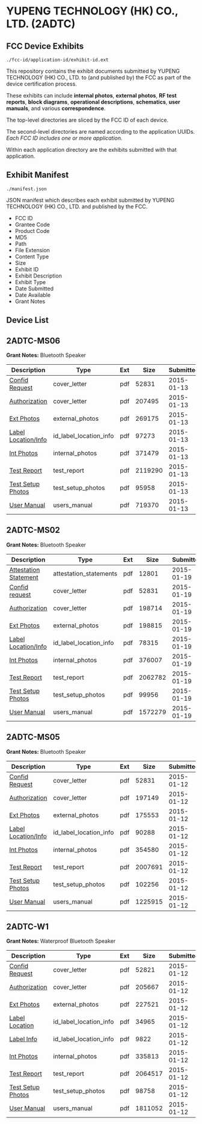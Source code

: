 # YUPENG TECHNOLOGY (HK) CO., LTD. (2ADTC)
## FCC Device Exhibits

```
./fcc-id/application-id/exhibit-id.ext
```

This repository contains the exhibit documents submitted by YUPENG TECHNOLOGY (HK) CO., LTD. to (and published by) the FCC as part of the device certification process.

These exhibits can include **internal photos**, **external photos**, **RF test reports**, **block diagrams**, **operational descriptions**, **schematics**, **user manuals**, and various **correspondence**.

The top-level directories are sliced by the FCC ID of each device.

The second-level directories are named according to the application UUIDs. *Each FCC ID includes one or more application.*

Within each application directory are the exhibits submitted with that application. 

## Exhibit Manifest

```
./manifest.json
```

JSON manifest which describes each exhibit submitted by YUPENG TECHNOLOGY (HK) CO., LTD. and published by the FCC.

- FCC ID
- Grantee Code
- Product Code
- MD5
- Path
- File Extension
- Content Type
- Size
- Exhibit ID
- Exhibit Description
- Exhibit Type
- Date Submitted
- Date Available
- Grant Notes

## Device List
## 2ADTC-MS06
**Grant Notes:** Bluetooth Speaker

| Description | Type | Ext | Size | Submitted | Available |
| ----------- | ---- | --- | ---- | --------- | --------- |
| [Confid Request](2ADTC-MS06/56f2c20d59e555134ec490639d01ef6a/2498234.pdf) | cover_letter | pdf | 52831 | 2015-01-13 | 2015-01-13 |
| [Authorization](2ADTC-MS06/56f2c20d59e555134ec490639d01ef6a/2498235.pdf) | cover_letter | pdf | 207495 | 2015-01-13 | 2015-01-13 |
| [Ext Photos](2ADTC-MS06/56f2c20d59e555134ec490639d01ef6a/2498236.pdf) | external_photos | pdf | 269175 | 2015-01-13 | 2015-01-13 |
| [Label Location/Info](2ADTC-MS06/56f2c20d59e555134ec490639d01ef6a/2498238.pdf) | id_label_location_info | pdf | 97273 | 2015-01-13 | 2015-01-13 |
| [Int Photos](2ADTC-MS06/56f2c20d59e555134ec490639d01ef6a/2498237.pdf) | internal_photos | pdf | 371479 | 2015-01-13 | 2015-01-13 |
| [Test Report](2ADTC-MS06/56f2c20d59e555134ec490639d01ef6a/2498241.pdf) | test_report | pdf | 2119290 | 2015-01-13 | 2015-01-13 |
| [Test Setup Photos](2ADTC-MS06/56f2c20d59e555134ec490639d01ef6a/2498239.pdf) | test_setup_photos | pdf | 95958 | 2015-01-13 | 2015-01-13 |
| [User Manual](2ADTC-MS06/56f2c20d59e555134ec490639d01ef6a/2498240.pdf) | users_manual | pdf | 719370 | 2015-01-13 | 2015-01-13 |
## 2ADTC-MS02
**Grant Notes:** Bluetooth Speaker

| Description | Type | Ext | Size | Submitted | Available |
| ----------- | ---- | --- | ---- | --------- | --------- |
| [Attestation Statement](2ADTC-MS02/b0befba43784c6f8fb6c1c470225bdba/2506641.pdf) | attestation_statements | pdf | 12801 | 2015-01-19 | 2015-01-19 |
| [Confid request](2ADTC-MS02/b0befba43784c6f8fb6c1c470225bdba/2506639.pdf) | cover_letter | pdf | 52831 | 2015-01-19 | 2015-01-19 |
| [Authorization](2ADTC-MS02/b0befba43784c6f8fb6c1c470225bdba/2506640.pdf) | cover_letter | pdf | 198714 | 2015-01-19 | 2015-01-19 |
| [Ext Photos](2ADTC-MS02/b0befba43784c6f8fb6c1c470225bdba/2506642.pdf) | external_photos | pdf | 198815 | 2015-01-19 | 2015-01-19 |
| [Label Location/Info](2ADTC-MS02/b0befba43784c6f8fb6c1c470225bdba/2506644.pdf) | id_label_location_info | pdf | 78315 | 2015-01-19 | 2015-01-19 |
| [Int Photos](2ADTC-MS02/b0befba43784c6f8fb6c1c470225bdba/2506643.pdf) | internal_photos | pdf | 376007 | 2015-01-19 | 2015-01-19 |
| [Test Report](2ADTC-MS02/b0befba43784c6f8fb6c1c470225bdba/2506647.pdf) | test_report | pdf | 2062782 | 2015-01-19 | 2015-01-19 |
| [Test Setup Photos](2ADTC-MS02/b0befba43784c6f8fb6c1c470225bdba/2506645.pdf) | test_setup_photos | pdf | 99956 | 2015-01-19 | 2015-01-19 |
| [User Manual](2ADTC-MS02/b0befba43784c6f8fb6c1c470225bdba/2506646.pdf) | users_manual | pdf | 1572279 | 2015-01-19 | 2015-01-19 |
## 2ADTC-MS05
**Grant Notes:** Bluetooth Speaker

| Description | Type | Ext | Size | Submitted | Available |
| ----------- | ---- | --- | ---- | --------- | --------- |
| [Confid Request](2ADTC-MS05/5f956d37b2c70123cfed4bc82f54efc7/2497342.pdf) | cover_letter | pdf | 52831 | 2015-01-12 | 2015-01-12 |
| [Authorization](2ADTC-MS05/5f956d37b2c70123cfed4bc82f54efc7/2497343.pdf) | cover_letter | pdf | 197149 | 2015-01-12 | 2015-01-12 |
| [Ext Photos](2ADTC-MS05/5f956d37b2c70123cfed4bc82f54efc7/2497344.pdf) | external_photos | pdf | 175553 | 2015-01-12 | 2015-01-12 |
| [Label Location/Info](2ADTC-MS05/5f956d37b2c70123cfed4bc82f54efc7/2497346.pdf) | id_label_location_info | pdf | 90288 | 2015-01-12 | 2015-01-12 |
| [Int Photos](2ADTC-MS05/5f956d37b2c70123cfed4bc82f54efc7/2497345.pdf) | internal_photos | pdf | 354580 | 2015-01-12 | 2015-01-12 |
| [Test Report](2ADTC-MS05/5f956d37b2c70123cfed4bc82f54efc7/2497349.pdf) | test_report | pdf | 2007691 | 2015-01-12 | 2015-01-12 |
| [Test Setup Photos](2ADTC-MS05/5f956d37b2c70123cfed4bc82f54efc7/2497347.pdf) | test_setup_photos | pdf | 102256 | 2015-01-12 | 2015-01-12 |
| [User Manual](2ADTC-MS05/5f956d37b2c70123cfed4bc82f54efc7/2497348.pdf) | users_manual | pdf | 1225915 | 2015-01-12 | 2015-01-12 |
## 2ADTC-W1
**Grant Notes:** Waterproof Bluetooth Speaker

| Description | Type | Ext | Size | Submitted | Available |
| ----------- | ---- | --- | ---- | --------- | --------- |
| [Confid Request](2ADTC-W1/b2037af8d8f917f5e2e54631df0e0c90/2497220.pdf) | cover_letter | pdf | 52821 | 2015-01-12 | 2015-01-12 |
| [Authorization](2ADTC-W1/b2037af8d8f917f5e2e54631df0e0c90/2497221.pdf) | cover_letter | pdf | 205667 | 2015-01-12 | 2015-01-12 |
| [Ext Photos](2ADTC-W1/b2037af8d8f917f5e2e54631df0e0c90/2497222.pdf) | external_photos | pdf | 227521 | 2015-01-12 | 2015-01-12 |
| [Label Location](2ADTC-W1/b2037af8d8f917f5e2e54631df0e0c90/2497224.pdf) | id_label_location_info | pdf | 34965 | 2015-01-12 | 2015-01-12 |
| [Label Info](2ADTC-W1/b2037af8d8f917f5e2e54631df0e0c90/2497225.pdf) | id_label_location_info | pdf | 9822 | 2015-01-12 | 2015-01-12 |
| [Int Photos](2ADTC-W1/b2037af8d8f917f5e2e54631df0e0c90/2497223.pdf) | internal_photos | pdf | 335813 | 2015-01-12 | 2015-01-12 |
| [Test Report](2ADTC-W1/b2037af8d8f917f5e2e54631df0e0c90/2497228.pdf) | test_report | pdf | 2064517 | 2015-01-12 | 2015-01-12 |
| [Test Setup Photos](2ADTC-W1/b2037af8d8f917f5e2e54631df0e0c90/2497226.pdf) | test_setup_photos | pdf | 98758 | 2015-01-12 | 2015-01-12 |
| [User Manual](2ADTC-W1/b2037af8d8f917f5e2e54631df0e0c90/2497227.pdf) | users_manual | pdf | 1811052 | 2015-01-12 | 2015-01-12 |
